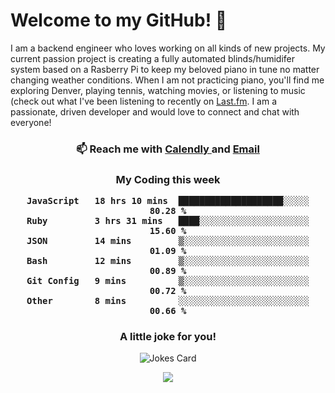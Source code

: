 <h1> Welcome to my GitHub! 👋 </h1>


  I am a backend engineer who loves working on all kinds of new projects. My current passion project is creating a fully automated blinds/humidifer system based on a Rasberry Pi to keep my beloved piano in tune no matter changing weather conditions. When I am not practicing piano, you'll find me exploring Denver, playing tennis, watching movies, or listening to music (check out what I've been listening to recently on [Last.fm](https://www.last.fm/user/mballa000). I am a passionate, driven developer and would love to connect and chat with everyone!

<h3 align = "center"> 📫 Reach me with <a href = "https://calendly.com/msbrandt00/30min"> Calendly </a> and <a href="mailto:msbrandt00@gmail.com">Email</a> 
 </h3>


 
<div align = "center"
[![Anurag's GitHub stats](https://github-readme-stats.vercel.app/api?username=mbrandt00)](https://github.com/anuraghazra/github-readme-stats)
          </div>
<h3 align="center">
  My Coding this week
<!--START_SECTION:waka-->

```text
JavaScript   18 hrs 10 mins  ████████████████████░░░░░   80.28 %
Ruby         3 hrs 31 mins   ████░░░░░░░░░░░░░░░░░░░░░   15.60 %
JSON         14 mins         ▒░░░░░░░░░░░░░░░░░░░░░░░░   01.09 %
Bash         12 mins         ▒░░░░░░░░░░░░░░░░░░░░░░░░   00.89 %
Git Config   9 mins          ▒░░░░░░░░░░░░░░░░░░░░░░░░   00.72 %
Other        8 mins          ░░░░░░░░░░░░░░░░░░░░░░░░░   00.66 %
```

<!--END_SECTION:waka-->

### A little joke for you!

![Jokes Card](https://readme-jokes.vercel.app/api?hideBorder)

<a href="https://www.linkedin.com/in/mbrandt00/"><img src="https://img.shields.io/badge/linkedin-%230077B5.svg?&style=for-the-badge&logo=linkedin&logoColor=white" /></a>
